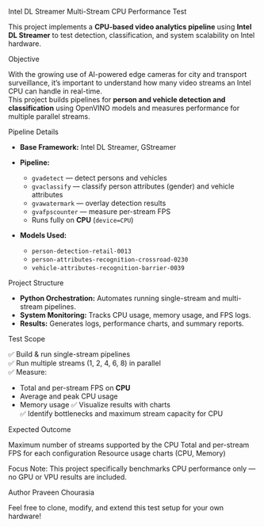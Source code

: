 Intel DL Streamer Multi-Stream CPU Performance Test

This project implements a **CPU-based video analytics pipeline** using **Intel DL Streamer** to test detection, classification, and system scalability on Intel hardware.

Objective

With the growing use of AI-powered edge cameras for city and transport surveillance, it’s important to understand how many video streams an Intel CPU can handle in real-time.  
This project builds pipelines for **person and vehicle detection and classification** using OpenVINO models and measures performance for multiple parallel streams.

Pipeline Details

- **Base Framework:** Intel DL Streamer, GStreamer
- **Pipeline:**  
  - `gvadetect` — detect persons and vehicles  
  - `gvaclassify` — classify person attributes (gender) and vehicle attributes  
  - `gvawatermark` — overlay detection results  
  - `gvafpscounter` — measure per-stream FPS  
  - Runs fully on **CPU** (`device=CPU`)

- **Models Used:**  
  - `person-detection-retail-0013`
  - `person-attributes-recognition-crossroad-0230`
  - `vehicle-attributes-recognition-barrier-0039`

Project Structure

- **Python Orchestration:** Automates running single-stream and multi-stream pipelines.
- **System Monitoring:** Tracks CPU usage, memory usage, and FPS logs.
- **Results:** Generates logs, performance charts, and summary reports.

Test Scope

✅ Build & run single-stream pipelines  
✅ Run multiple streams (1, 2, 4, 6, 8) in parallel  
✅ Measure:
- Total and per-stream FPS on **CPU**
- Average and peak CPU usage
- Memory usage
✅ Visualize results with charts  
✅ Identify bottlenecks and maximum stream capacity for CPU


Expected Outcome

Maximum number of streams supported by the CPU
Total and per-stream FPS for each configuration
Resource usage charts (CPU, Memory)


Focus
Note: This project specifically benchmarks CPU performance only — no GPU or VPU results are included.


Author
Praveen Chourasia

Feel free to clone, modify, and extend this test setup for your own hardware!
